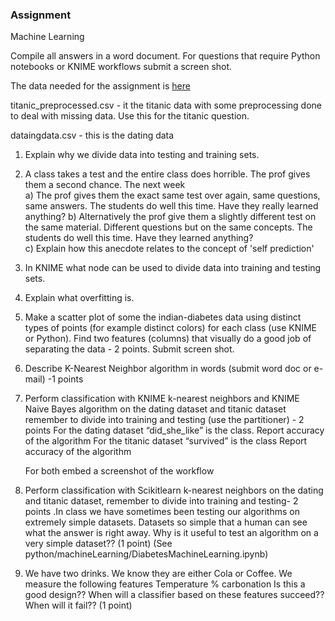 
### Assignment

Machine Learning  

Compile all answers in a word document.  For questions that require Python notebooks or KNIME workflows submit a screen shot. 

The data needed for the assignment is [here](https://github.com/bnorthan/inf-428-data-analytics-online/tree/master/python/notebooks/machine_learning)

titanic_preprocessed.csv - it the titanic data with some preprocessing done to deal with missing data.  Use this for the titanic question. 

dataingdata.csv - this is the dating data

1. Explain why we divide data into testing and training sets.     
2. A class takes a test and the entire class does horrible.  The prof gives them a second chance.  The next week  
  a) The prof gives them the exact same test over again, same questions, same answers.  The students do well this time.  Have they really learned anything?
  b) Alternatively the prof give them a slightly different test on the same material.  Different questions but on the same concepts.  The students do well this time.  Have they learned anything?  
  c) Explain how this anecdote relates to the concept of 'self prediction'  

3.  In KNIME what node can be used to divide data into training and testing sets.   
4.  Explain what overfitting is.  

5.  Make a scatter plot of some the indian-diabetes data using distinct types of points (for example distinct colors) for each class (use KNIME or Python).  Find two features (columns) that visually do a good job of separating the data - 2 points.  Submit screen shot. 

6.  Describe K-Nearest Neighbor algorithm in words (submit  word doc or e-mail) -1 points

7.  Perform classification with KNIME k-nearest neighbors and KNIME Naive Bayes algorithm on the dating dataset and titanic dataset remember to divide into training and testing (use the partitioner) - 2 points
	For the dating dataset “did_she_like” is the class.
		Report accuracy of the algorithm 
	For the titanic dataset “survived” is the class
		Report accuracy of the algorithm 

	For both embed a screenshot of the workflow

8. Perform classification with Scikitlearn k-nearest neighbors  on the dating and titanic dataset, remember to divide into training and testing- 2 points .In class we have sometimes been testing our algorithms on extremely simple datasets.  Datasets so simple that a human can see what the answer is right away.  Why is it useful to test an algorithm on a very simple dataset??  (1 point)   (See python/machineLearning/DiabetesMachineLearning.ipynb)

8.  We have two drinks.  We know they are either Cola or Coffee.   We measure the following features 
Temperature
% carbonation
Is this a good design??  When will a classifier based on these features succeed??  When will it fail??   (1 point)

